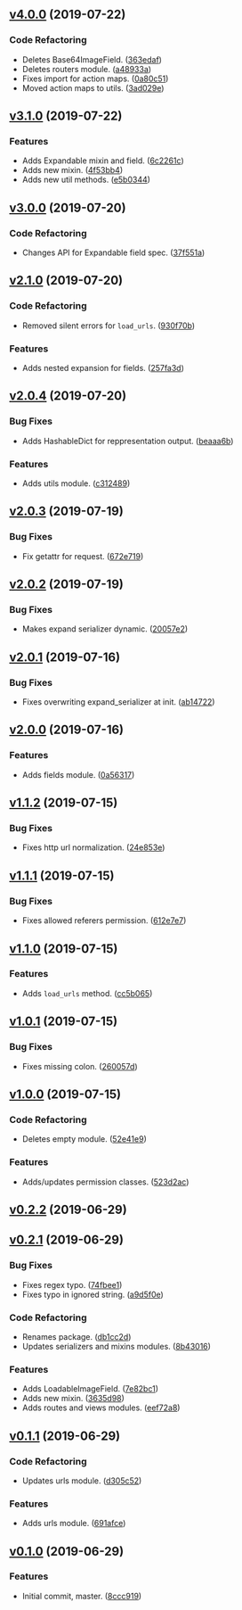 <a name="v4.0.0"></a>
## [v4.0.0](https://github.com/alexseitsinger/django-rest-framework-helpers/compare/v3.1.0...v4.0.0) (2019-07-22)

### Code Refactoring
- Deletes Base64ImageField. ([363edaf](https://github.com/alexseitsinger/django-rest-framework-helpers/commit/363edaf4845db9a4cfb53174d85f54ac97b7ff53))
- Deletes routers module. ([a48933a](https://github.com/alexseitsinger/django-rest-framework-helpers/commit/a48933abb813a82dc4d80644285391517f4e9938))
- Fixes import for action maps. ([0a80c51](https://github.com/alexseitsinger/django-rest-framework-helpers/commit/0a80c51ea60b8ba976604aab5b6be55a9c7cf267))
- Moved action maps to utils. ([3ad029e](https://github.com/alexseitsinger/django-rest-framework-helpers/commit/3ad029e0154f00ff665eaaed6cd859febec4bdd7))


<a name="v3.1.0"></a>
## [v3.1.0](https://github.com/alexseitsinger/django-rest-framework-helpers/compare/v3.0.0...v3.1.0) (2019-07-22)

### Features
- Adds Expandable mixin and field. ([6c2261c](https://github.com/alexseitsinger/django-rest-framework-helpers/commit/6c2261c7925c0726792e866489b29797010f96eb))
- Adds new mixin. ([4f53bb4](https://github.com/alexseitsinger/django-rest-framework-helpers/commit/4f53bb48d4e30e344095bcc9aaef53ed3d6e038b))
- Adds new util methods. ([e5b0344](https://github.com/alexseitsinger/django-rest-framework-helpers/commit/e5b03445583d4b182c635018c47a356c805e64e1))


<a name="v3.0.0"></a>
## [v3.0.0](https://github.com/alexseitsinger/django-rest-framework-helpers/compare/v2.1.0...v3.0.0) (2019-07-20)

### Code Refactoring
- Changes API for Expandable field spec. ([37f551a](https://github.com/alexseitsinger/django-rest-framework-helpers/commit/37f551a4785340ad52562f50f5d32a834eb0ae25))


<a name="v2.1.0"></a>
## [v2.1.0](https://github.com/alexseitsinger/django-rest-framework-helpers/compare/v2.0.4...v2.1.0) (2019-07-20)

### Code Refactoring
- Removed silent errors for `load_urls`. ([930f70b](https://github.com/alexseitsinger/django-rest-framework-helpers/commit/930f70b67b3894f618ccc8c245e3ef5318fdec19))

### Features
- Adds nested expansion for fields. ([257fa3d](https://github.com/alexseitsinger/django-rest-framework-helpers/commit/257fa3d4d7413e130bf7a06a35bbbe057ac9f565))


<a name="v2.0.4"></a>
## [v2.0.4](https://github.com/alexseitsinger/django-rest-framework-helpers/compare/v2.0.3...v2.0.4) (2019-07-20)

### Bug Fixes
- Adds HashableDict for reppresentation output. ([beaaa6b](https://github.com/alexseitsinger/django-rest-framework-helpers/commit/beaaa6b1264b14411f2d1f64c03a99f3c7a8470b))

### Features
- Adds utils module. ([c312489](https://github.com/alexseitsinger/django-rest-framework-helpers/commit/c312489ac8cbc8fcffccab1a87ab6cf461c99999))


<a name="v2.0.3"></a>
## [v2.0.3](https://github.com/alexseitsinger/django-rest-framework-helpers/compare/v2.0.2...v2.0.3) (2019-07-19)

### Bug Fixes
- Fix getattr for request. ([672e719](https://github.com/alexseitsinger/django-rest-framework-helpers/commit/672e719c63308a7b589bee2c50e8c32f9994e26d))


<a name="v2.0.2"></a>
## [v2.0.2](https://github.com/alexseitsinger/django-rest-framework-helpers/compare/v2.0.1...v2.0.2) (2019-07-19)

### Bug Fixes
- Makes expand serializer dynamic. ([20057e2](https://github.com/alexseitsinger/django-rest-framework-helpers/commit/20057e237c4bf19fac76a5401e91e9d9c61b0f25))


<a name="v2.0.1"></a>
## [v2.0.1](https://github.com/alexseitsinger/django-rest-framework-helpers/compare/v2.0.0...v2.0.1) (2019-07-16)

### Bug Fixes
- Fixes overwriting expand_serializer at init. ([ab14722](https://github.com/alexseitsinger/django-rest-framework-helpers/commit/ab147225ebd366124b31baa698f17a5251b1aef9))


<a name="v2.0.0"></a>
## [v2.0.0](https://github.com/alexseitsinger/django-rest-framework-helpers/compare/v1.1.2...v2.0.0) (2019-07-16)

### Features
- Adds fields module. ([0a56317](https://github.com/alexseitsinger/django-rest-framework-helpers/commit/0a5631747c063d6df2f173ba186c731016789205))


<a name="v1.1.2"></a>
## [v1.1.2](https://github.com/alexseitsinger/django-rest-framework-helpers/compare/v1.1.1...v1.1.2) (2019-07-15)

### Bug Fixes
- Fixes http url normalization. ([24e853e](https://github.com/alexseitsinger/django-rest-framework-helpers/commit/24e853e54660a63f76459da29be47755e86f1ed7))


<a name="v1.1.1"></a>
## [v1.1.1](https://github.com/alexseitsinger/django-rest-framework-helpers/compare/v1.1.0...v1.1.1) (2019-07-15)

### Bug Fixes
- Fixes allowed referers permission. ([612e7e7](https://github.com/alexseitsinger/django-rest-framework-helpers/commit/612e7e7960a0602b651646c5fc10f1cc771e28d6))


<a name="v1.1.0"></a>
## [v1.1.0](https://github.com/alexseitsinger/django-rest-framework-helpers/compare/v1.0.1...v1.1.0) (2019-07-15)

### Features
- Adds `load_urls` method. ([cc5b065](https://github.com/alexseitsinger/django-rest-framework-helpers/commit/cc5b06596f5ff33d01692759b89b9f1c62e086e5))


<a name="v1.0.1"></a>
## [v1.0.1](https://github.com/alexseitsinger/django-rest-framework-helpers/compare/v1.0.0...v1.0.1) (2019-07-15)

### Bug Fixes
- Fixes missing colon. ([260057d](https://github.com/alexseitsinger/django-rest-framework-helpers/commit/260057d806ab5768483be66d54bdd1a174587374))


<a name="v1.0.0"></a>
## [v1.0.0](https://github.com/alexseitsinger/django-rest-framework-helpers/compare/v0.2.2...v1.0.0) (2019-07-15)

### Code Refactoring
- Deletes empty module. ([52e41e9](https://github.com/alexseitsinger/django-rest-framework-helpers/commit/52e41e974d5c005245356c14badb7e00b6a37f27))

### Features
- Adds/updates permission classes. ([523d2ac](https://github.com/alexseitsinger/django-rest-framework-helpers/commit/523d2ac92e3ea03935eb69be6fe022c3aea7d96a))


<a name="v0.2.2"></a>
## [v0.2.2](https://github.com/alexseitsinger/django-rest-framework-helpers/compare/v0.2.1...v0.2.2) (2019-06-29)


<a name="v0.2.1"></a>
## [v0.2.1](https://github.com/alexseitsinger/django-rest-framework-helpers/compare/v0.1.1...v0.2.1) (2019-06-29)

### Bug Fixes
- Fixes regex typo. ([74fbee1](https://github.com/alexseitsinger/django-rest-framework-helpers/commit/74fbee1766e931e6850283556223951f1e64e0b9))
- Fixes typo in ignored string. ([a9d5f0e](https://github.com/alexseitsinger/django-rest-framework-helpers/commit/a9d5f0eeef407f71e80f25ed85abf7caff98d7e6))

### Code Refactoring
- Renames package. ([db1cc2d](https://github.com/alexseitsinger/django-rest-framework-helpers/commit/db1cc2dd70fdc812b534ad63b3b7739aa628d81e))
- Updates serializers and mixins modules. ([8b43016](https://github.com/alexseitsinger/django-rest-framework-helpers/commit/8b430167274dcce95b9e6ef242acacde4393e4ac))

### Features
- Adds LoadableImageField. ([7e82bc1](https://github.com/alexseitsinger/django-rest-framework-helpers/commit/7e82bc1d15a4b13063354c1662b9098a97c6a40d))
- Adds new mixin. ([3635d98](https://github.com/alexseitsinger/django-rest-framework-helpers/commit/3635d9824fc7617ef1d86776749a6c91184df6fd))
- Adds routes and views modules. ([eef72a8](https://github.com/alexseitsinger/django-rest-framework-helpers/commit/eef72a80c2b6d6975997e58623f5034745ba2ae8))


<a name="v0.1.1"></a>
## [v0.1.1](https://github.com/alexseitsinger/django-rest-framework-helpers/compare/v0.1.0...v0.1.1) (2019-06-29)

### Code Refactoring
- Updates urls module. ([d305c52](https://github.com/alexseitsinger/django-rest-framework-helpers/commit/d305c52408a29947a4db1612c3df3e61caa83542))

### Features
- Adds urls module. ([691afce](https://github.com/alexseitsinger/django-rest-framework-helpers/commit/691afce38f86edc3dbfbfbcce73848c78a52c628))


<a name="v0.1.0"></a>
## [v0.1.0](https://github.com/alexseitsinger/django-rest-framework-helpers/compare/8ccc9195f8dfdf803193d60e87bcf1e5294dcad2...v0.1.0) (2019-06-29)

### Features
- Initial commit, master. ([8ccc919](https://github.com/alexseitsinger/django-rest-framework-helpers/commit/8ccc9195f8dfdf803193d60e87bcf1e5294dcad2))


